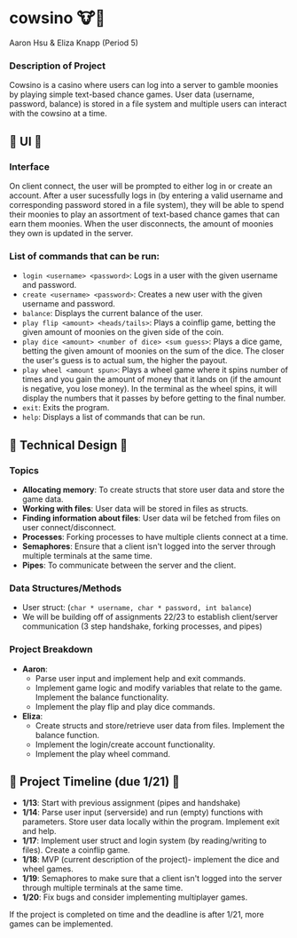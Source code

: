 # cowsino 🐮🎰
Aaron Hsu & Eliza Knapp (Period 5)


### Description of Project
Cowsino is a casino where users can log into a server to gamble moonies by playing simple text-based chance games. User data (username, password, balance) is stored in a file system and multiple users can interact with the cowsino at a time.


## 🎲 UI 🎲

### Interface
On client connect, the user will be prompted to either log in or create an account. After a user sucessfully logs in (by entering a valid username and corresponding password stored in a file system), they will be able to spend their moonies to play an assortment of text-based chance games that can earn them moonies. When the user disconnects, the amount of moonies they own is updated in the server.

### List of commands that can be run:
- `login <username> <password>`: Logs in a user with the given username and password.
- `create <username> <password>`: Creates a new user with the given username and password.
- `balance`: Displays the current balance of the user.
- `play flip <amount> <heads/tails>`: Plays a coinflip game, betting the given amount of moonies on the given side of the coin.
- `play dice <amount> <number of dice> <sum guess>`: Plays a dice game, betting the given amount of moonies on the sum of the dice. The closer the user's guess is to actual sum, the higher the payout.
- `play wheel <amount spun>`: Plays a wheel game where it spins <amount spun> number of times and you gain the amount of money that it lands on (if the amount is negative, you lose money). In the terminal as the wheel spins, it will display the numbers that it passes by before getting to the final number.
- `exit`: Exits the program.
- `help`: Displays a list of commands that can be run.


## 🎲 Technical Design 🎲

### Topics
- **Allocating memory**: To create structs that store user data and store the game data.
- **Working with files**: User data will be stored in files as structs.
- **Finding information about files**: User data wil be fetched from files on user connect/disconnect.
- **Processes**: Forking processes to have multiple clients connect at a time.
- **Semaphores**: Ensure that a client isn't logged into the server through multiple terminals at the same time.
- **Pipes**: To communicate between the server and the client.

### Data Structures/Methods
- User struct: (`char * username, char * password, int balance`)
- We will be building off of assignments 22/23 to establish client/server communication (3 step handshake, forking processes, and pipes)

### Project Breakdown
- **Aaron**: 
  - Parse user input and implement help and exit commands. 
  - Implement game logic and modify variables that relate to the game. Implement the balance functionality. 
  - Implement the play flip and play dice commands.
- **Eliza**: 
  - Create structs and store/retrieve user data from files. Implement the balance function.
  - Implement the login/create account functionality.
  - Implement the play wheel command.

## 🎲 Project Timeline (due 1/21) 🎲
- **1/13**: Start with previous assignment (pipes and handshake)
- **1/14**: Parse user input (serverside) and run (empty) functions with parameters. Store user data locally within the program. Implement exit and help.
- **1/17**: Implement user struct and login system (by reading/writing to files). Create a coinflip game.
- **1/18**: MVP (current description of the project)- implement the dice and wheel games.
- **1/19**: Semaphores to make sure that a client isn't logged into the server through multiple terminals at the same time.
- **1/20**: Fix bugs and consider implementing multiplayer games. 

If the project is completed on time and the deadline is after 1/21, more games can be implemented.

